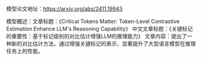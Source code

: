 模型论文地址：https://arxiv.org/abs/2411.19943

模型概述：文章标题：《Critical Tokens Matter: Token-Level Contrastive Estimation Enhance LLM's Reasoning Capability》
中文文章标题：《关键标记的重要性：基于标记级别的对比估计增强LLM的推理能力》
文章内容：提出了一种新的对比估计方法，通过增强关键标记的表示，显著提升了大型语言模型在推理任务上的性能。
